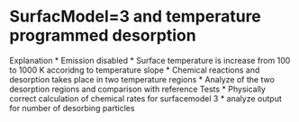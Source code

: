 # SurfacModel=3 and temperature programmed desorption
Explanation
    * Emission disabled
    * Surface temperature is increase from 100 to 1000 K accoridng to temperature slope
    * Chemical reactions and desorption takes place in two temperature regions
    * Analyze of the two desorption regions and comparison with reference
Tests
    * Physically correct calculation of chemical rates for surfacemodel 3
    * analyze output for number of desorbing particles

